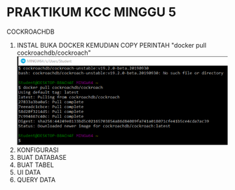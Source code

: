 # PRAKTIKUM KCC MINGGU 5

COCKROACHDB

1. INSTAL
BUKA DOCKER KEMUDIAN COPY PERINTAH "docker pull cockroachdb/cockroach"
![alt text](IMG5/1.PNG)
2. KONFIGURASI
3. BUAT DATABASE
4. BUAT TABEL
5. UI DATA
6. QUERY DATA